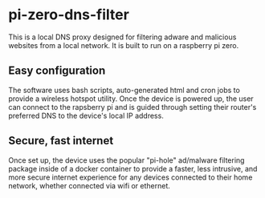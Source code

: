 # pi-zero-dns-filter
This is a local DNS proxy designed for filtering adware and malicious websites from a local network. It is built to run on a raspberry pi zero.

## Easy configuration
The software uses bash scripts, auto-generated html and cron jobs to provide a wireless hotspot utility. Once the device is powered up, the user can connect to the rapsberry pi and is guided through setting their router's preferred DNS to the device's local IP address.
## Secure, fast internet
Once set up, the device uses the popular "pi-hole" ad/malware filtering package inside of a docker container to provide a faster, less intrusive, and more secure internet experience for any devices connected to their home network, whether connected via wifi or ethernet.
